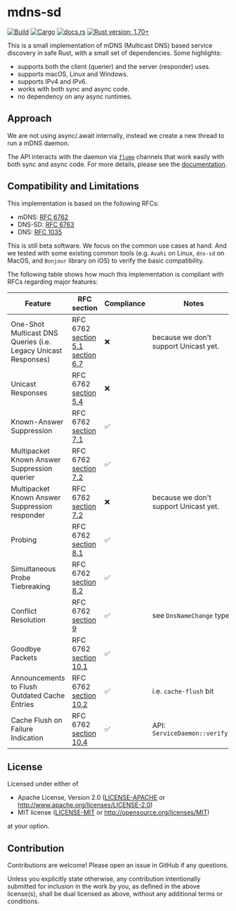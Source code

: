 # mdns-sd

[![Build](https://github.com/keepsimple1/mdns-sd/actions/workflows/build.yml/badge.svg)](https://github.com/keepsimple1/mdns-sd/actions)
[![Cargo](https://img.shields.io/crates/v/mdns-sd.svg)](https://crates.io/crates/mdns-sd)
[![docs.rs](https://img.shields.io/docsrs/mdns-sd)](https://docs.rs/mdns-sd/latest/mdns_sd/)
[![Rust version: 1.70+](https://img.shields.io/badge/rust%20version-1.70+-orange)](https://blog.rust-lang.org/2022/08/11/Rust-1.70.0.html)

This is a small implementation of mDNS (Multicast DNS) based service discovery in safe Rust, with a small set of dependencies. Some highlights:

- supports both the client (querier) and the server (responder) uses.
- supports macOS, Linux and Windows.
- supports IPv4 and IPv6.
- works with both sync and async code.
- no dependency on any async runtimes.

## Approach

We are not using async/.await internally, instead we create a new thread to run a mDNS daemon.

The API interacts with the daemon via [`flume`](https://crates.io/crates/flume) channels that work easily with both sync and async code. For more details, please see the [documentation](https://docs.rs/mdns-sd).

## Compatibility and Limitations

This implementation is based on the following RFCs:
- mDNS:   [RFC 6762](https://tools.ietf.org/html/rfc6762)
- DNS-SD: [RFC 6763](https://tools.ietf.org/html/rfc6763)
- DNS:    [RFC 1035](https://tools.ietf.org/html/rfc1035)

This is still beta software. We focus on the common use cases at hand. And we tested with some existing common tools (e.g. `Avahi` on Linux, `dns-sd` on MacOS, and `Bonjour` library on iOS) to verify the basic compatibility.

The following table shows how much this implementation is compliant with RFCs regarding major features:

| Feature | RFC section | Compliance | Notes |
| ------- | ----------- | ---------- | ----- |
| One-Shot Multicast DNS Queries (i.e. Legacy Unicast Responses) | RFC 6762 [section 5.1][ref1] [section 6.7][ref9] | ❌ | because we don't support Unicast yet. |
| Unicast Responses | RFC 6762 [section 5.4][ref2] | ❌ |
| Known-Answer Suppression | RFC 6762 [section 7.1][ref3] | ✅ |
| Multipacket Known Answer Suppression querier | RFC 6762 [section 7.2][ref4] | ✅ |
| Multipacket Known Answer Suppression responder | RFC 6762 [section 7.2][ref4] | ❌ | because we don't support Unicast yet. |
| Probing | RFC 6762 [section 8.1][ref5] | ✅ |
| Simultaneous Probe Tiebreaking | RFC 6762 [section 8.2][ref6] | ✅ |
| Conflict Resolution | RFC 6762 [section 9][ref7] | ✅ | see `DnsNameChange` type |
| Goodbye Packets | RFC 6762 [section 10.1][ref10] | ✅ |
| Announcements to Flush Outdated Cache Entries | RFC 6762 [section 10.2][ref11] | ✅ | i.e. `cache-flush` bit |
| Cache Flush on Failure Indication | RFC 6762 [section 10.4][ref8] | ✅ | API: `ServiceDaemon::verify()` |

[ref1]: https://datatracker.ietf.org/doc/html/rfc6762#section-5.1
[ref2]: https://datatracker.ietf.org/doc/html/rfc6762#section-5.4
[ref3]: https://datatracker.ietf.org/doc/html/rfc6762#section-7.1
[ref4]: https://datatracker.ietf.org/doc/html/rfc6762#section-7.2
[ref5]: https://datatracker.ietf.org/doc/html/rfc6762#section-8.1
[ref6]: https://datatracker.ietf.org/doc/html/rfc6762#section-8.2
[ref7]: https://datatracker.ietf.org/doc/html/rfc6762#section-9
[ref8]: https://datatracker.ietf.org/doc/html/rfc6762#section-10.4
[ref9]: https://datatracker.ietf.org/doc/html/rfc6762#section-6.7
[ref10]: https://datatracker.ietf.org/doc/html/rfc6762#section-10.1
[ref11]: https://datatracker.ietf.org/doc/html/rfc6762#section-10.2

## License

Licensed under either of

 * Apache License, Version 2.0 ([LICENSE-APACHE](LICENSE-APACHE) or http://www.apache.org/licenses/LICENSE-2.0)
 * MIT license ([LICENSE-MIT](LICENSE-MIT) or http://opensource.org/licenses/MIT)

at your option.

## Contribution

Contributions are welcome! Please open an issue in GitHub if any questions.

Unless you explicitly state otherwise, any contribution intentionally submitted
for inclusion in the work by you, as defined in the above license(s), shall be
dual licensed as above, without any additional terms or conditions.

